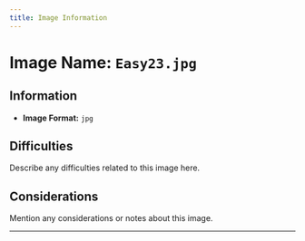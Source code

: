 ```yaml
---
title: Image Information
---
```


# Image Name: `Easy23.jpg`

## Information

- **Image Format:** `jpg`

## Difficulties

Describe any difficulties related to this image here.

## Considerations

Mention any considerations or notes about this image.

---
